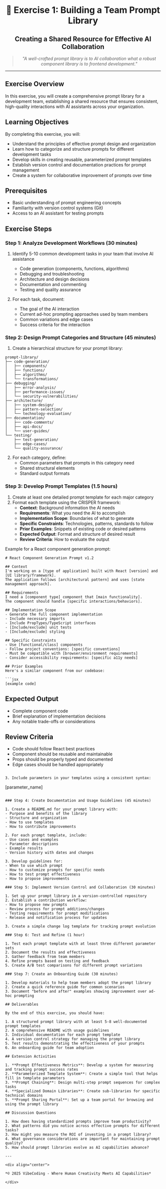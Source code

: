 <div align="center">

# 🧠 Exercise 1: Building a Team Prompt Library

</div>

<div align="center">

## Creating a Shared Resource for Effective AI Collaboration

</div>

<div align="center">

> *"A well-crafted prompt library is to AI collaboration what a robust component library is to frontend development."*

</div>

---

## Exercise Overview

In this exercise, you will create a comprehensive prompt library for a development team, establishing a shared resource that ensures consistent, high-quality interactions with AI assistants across your organization.

## Learning Objectives

By completing this exercise, you will:
- Understand the principles of effective prompt design and organization
- Learn how to categorize and structure prompts for different development tasks
- Develop skills in creating reusable, parameterized prompt templates
- Establish version control and documentation practices for prompt management
- Create a system for collaborative improvement of prompts over time

## Prerequisites

- Basic understanding of prompt engineering concepts
- Familiarity with version control systems (Git)
- Access to an AI assistant for testing prompts

## Exercise Steps

### Step 1: Analyze Development Workflows (30 minutes)

1. Identify 5-10 common development tasks in your team that involve AI assistance
   - Code generation (components, functions, algorithms)
   - Debugging and troubleshooting
   - Architecture and design decisions
   - Documentation and commenting
   - Testing and quality assurance

2. For each task, document:
   - The goal of the AI interaction
   - Current ad-hoc prompting approaches used by team members
   - Common variations and edge cases
   - Success criteria for the interaction

### Step 2: Design Prompt Categories and Structure (45 minutes)

1. Create a hierarchical structure for your prompt library:

```
prompt-library/
├── code-generation/
│   ├── components/
│   ├── functions/
│   ├── algorithms/
│   └── transformations/
├── debugging/
│   ├── error-analysis/
│   ├── performance-issues/
│   └── security-vulnerabilities/
├── architecture/
│   ├── system-design/
│   ├── pattern-selection/
│   └── technology-evaluation/
├── documentation/
│   ├── code-comments/
│   ├── api-docs/
│   └── user-guides/
└── testing/
    ├── test-generation/
    ├── edge-cases/
    └── quality-assurance/
```

2. For each category, define:
   - Common parameters that prompts in this category need
   - Shared structural elements
   - Standard output formats

### Step 3: Develop Prompt Templates (1.5 hours)

1. Create at least one detailed prompt template for each major category
2. Format each template using the CRISPER framework:
   - **Context**: Background information the AI needs
   - **Requirements**: What you need the AI to accomplish
   - **Implementation Scope**: Boundaries of what to generate
   - **Specific Constraints**: Technologies, patterns, standards to follow
   - **Prior Examples**: Snippets of existing code or desired patterns
   - **Expected Output**: Format and structure of desired result
   - **Review Criteria**: How to evaluate the output

Example for a React component generation prompt:

```
# React Component Generation Prompt v1.2

## Context
I'm working on a [type of application] built with React [version] and [UI library/framework].
The application follows [architectural pattern] and uses [state management approach].

## Requirements
I need a [component type] component that [main functionality].
The component should handle [specific interactions/behaviors].

## Implementation Scope
- Generate the full component implementation
- Include necessary imports
- Include PropTypes/TypeScript interfaces
- [Include/exclude] unit tests
- [Include/exclude] styling

## Specific Constraints
- Use [functional/class] components
- Follow project conventions: [specific conventions]
- Must be compatible with [browser/environment requirements]
- Consider accessibility requirements: [specific a11y needs]

## Prior Examples
Here's a similar component from our codebase:

```jsx
[example code]
```

## Expected Output
- Complete component code
- Brief explanation of implementation decisions
- Any notable trade-offs or considerations

## Review Criteria
- Code should follow React best practices
- Component should be reusable and maintainable
- Props should be properly typed and documented
- Edge cases should be handled appropriately
```

3. Include parameters in your templates using a consistent syntax:
   ```
   [parameter_name]
   ```

### Step 4: Create Documentation and Usage Guidelines (45 minutes)

1. Create a README.md for your prompt library with:
   - Purpose and benefits of the library
   - Structure and organization
   - How to use templates
   - How to contribute improvements

2. For each prompt template, include:
   - Use cases and examples
   - Parameter descriptions
   - Example results
   - Version history with dates and changes

3. Develop guidelines for:
   - When to use which prompt
   - How to customize prompts for specific needs
   - How to test prompt effectiveness
   - How to propose improvements

### Step 5: Implement Version Control and Collaboration (30 minutes)

1. Set up your prompt library in a version-controlled repository
2. Establish a contribution workflow:
   - How to propose new prompts
   - Review process for prompt additions/changes
   - Testing requirements for prompt modifications
   - Release and notification process for updates

3. Create a simple change log template for tracking prompt evolution

### Step 6: Test and Refine (1 hour)

1. Test each prompt template with at least three different parameter sets
2. Document the results and effectiveness
3. Gather feedback from team members
4. Refine prompts based on testing and feedback
5. Create A/B test comparisons for different prompt variations

### Step 7: Create an Onboarding Guide (30 minutes)

1. Develop materials to help team members adopt the prompt library
2. Create a quick reference guide for common scenarios
3. Document "before and after" examples showing improvement over ad-hoc prompting

## Deliverables

By the end of this exercise, you should have:

1. A structured prompt library with at least 5-8 well-documented prompt templates
2. A comprehensive README with usage guidelines
3. Individual documentation for each prompt template
4. A version control strategy for managing the prompt library
5. Test results demonstrating the effectiveness of your prompts
6. An onboarding guide for team adoption

## Extension Activities

1. **Prompt Effectiveness Metrics**: Develop a system for measuring and tracking prompt success rates
2. **Parameterized Template System**: Create a simple tool that helps fill in template parameters
3. **Prompt Chaining**: Design multi-step prompt sequences for complex tasks
4. **Specialized Domain Libraries**: Create sub-libraries for specific technical domains
5. **Prompt Sharing Portal**: Set up a team portal for browsing and using the prompt library

## Discussion Questions

1. How does having standardized prompts improve team productivity?
2. What patterns did you notice across effective prompts for different tasks?
3. How might you measure the ROI of investing in a prompt library?
4. What governance considerations are important for maintaining prompt quality?
5. How should prompt libraries evolve as AI capabilities advance?

---

<div align="center">

*© 2025 VibeCoding - Where Human Creativity Meets AI Capabilities*

</div>
